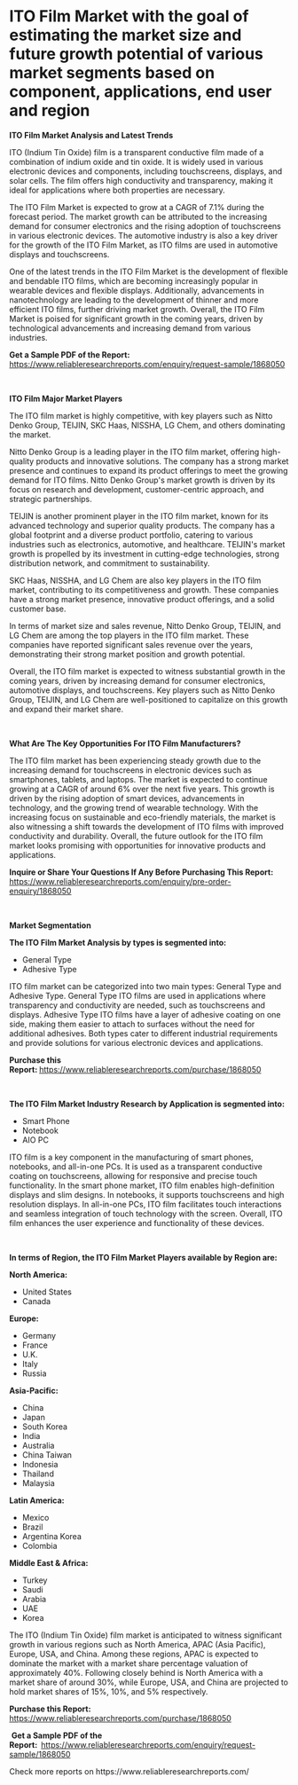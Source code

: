 <p><h1>ITO Film Market with the goal of estimating the market size and future growth potential of various market segments based on component, applications, end user and region</h1></p><p><strong>ITO Film Market Analysis and Latest Trends</strong></p>
<p><p>ITO (Indium Tin Oxide) film is a transparent conductive film made of a combination of indium oxide and tin oxide. It is widely used in various electronic devices and components, including touchscreens, displays, and solar cells. The film offers high conductivity and transparency, making it ideal for applications where both properties are necessary.</p><p>The ITO Film Market is expected to grow at a CAGR of 7.1% during the forecast period. The market growth can be attributed to the increasing demand for consumer electronics and the rising adoption of touchscreens in various electronic devices. The automotive industry is also a key driver for the growth of the ITO Film Market, as ITO films are used in automotive displays and touchscreens.</p><p>One of the latest trends in the ITO Film Market is the development of flexible and bendable ITO films, which are becoming increasingly popular in wearable devices and flexible displays. Additionally, advancements in nanotechnology are leading to the development of thinner and more efficient ITO films, further driving market growth. Overall, the ITO Film Market is poised for significant growth in the coming years, driven by technological advancements and increasing demand from various industries.</p></p>
<p><strong>Get a Sample PDF of the Report:&nbsp;</strong> <a href="https://www.reliableresearchreports.com/enquiry/request-sample/1868050">https://www.reliableresearchreports.com/enquiry/request-sample/1868050</a></p>
<p>&nbsp;</p>
<p><strong>ITO Film Major Market Players</strong></p>
<p><p>The ITO film market is highly competitive, with key players such as Nitto Denko Group, TEIJIN, SKC Haas, NISSHA, LG Chem, and others dominating the market. </p><p>Nitto Denko Group is a leading player in the ITO film market, offering high-quality products and innovative solutions. The company has a strong market presence and continues to expand its product offerings to meet the growing demand for ITO films. Nitto Denko Group's market growth is driven by its focus on research and development, customer-centric approach, and strategic partnerships.</p><p>TEIJIN is another prominent player in the ITO film market, known for its advanced technology and superior quality products. The company has a global footprint and a diverse product portfolio, catering to various industries such as electronics, automotive, and healthcare. TEIJIN's market growth is propelled by its investment in cutting-edge technologies, strong distribution network, and commitment to sustainability.</p><p>SKC Haas, NISSHA, and LG Chem are also key players in the ITO film market, contributing to its competitiveness and growth. These companies have a strong market presence, innovative product offerings, and a solid customer base.</p><p>In terms of market size and sales revenue, Nitto Denko Group, TEIJIN, and LG Chem are among the top players in the ITO film market. These companies have reported significant sales revenue over the years, demonstrating their strong market position and growth potential.</p><p>Overall, the ITO film market is expected to witness substantial growth in the coming years, driven by increasing demand for consumer electronics, automotive displays, and touchscreens. Key players such as Nitto Denko Group, TEIJIN, and LG Chem are well-positioned to capitalize on this growth and expand their market share.</p></p>
<p>&nbsp;</p>
<p><strong>What Are The Key Opportunities For ITO Film Manufacturers?</strong></p>
<p><p>The ITO film market has been experiencing steady growth due to the increasing demand for touchscreens in electronic devices such as smartphones, tablets, and laptops. The market is expected to continue growing at a CAGR of around 6% over the next five years. This growth is driven by the rising adoption of smart devices, advancements in technology, and the growing trend of wearable technology. With the increasing focus on sustainable and eco-friendly materials, the market is also witnessing a shift towards the development of ITO films with improved conductivity and durability. Overall, the future outlook for the ITO film market looks promising with opportunities for innovative products and applications.</p></p>
<p><strong>Inquire or Share Your Questions If Any Before Purchasing This Report:</strong> <a href="https://www.reliableresearchreports.com/enquiry/pre-order-enquiry/1868050">https://www.reliableresearchreports.com/enquiry/pre-order-enquiry/1868050</a></p>
<p>&nbsp;</p>
<p><strong>Market Segmentation</strong></p>
<p><strong>The ITO Film Market Analysis by types is segmented into:</strong></p>
<p><ul><li>General Type</li><li>Adhesive Type</li></ul></p>
<p><p>ITO film market can be categorized into two main types: General Type and Adhesive Type. General Type ITO films are used in applications where transparency and conductivity are needed, such as touchscreens and displays. Adhesive Type ITO films have a layer of adhesive coating on one side, making them easier to attach to surfaces without the need for additional adhesives. Both types cater to different industrial requirements and provide solutions for various electronic devices and applications.</p></p>
<p><strong>Purchase this Report:&nbsp;</strong><a href="https://www.reliableresearchreports.com/purchase/1868050">https://www.reliableresearchreports.com/purchase/1868050</a></p>
<p>&nbsp;</p>
<p><strong>The ITO Film Market Industry Research by Application is segmented into:</strong></p>
<p><ul><li>Smart Phone</li><li>Notebook</li><li>AIO PC</li></ul></p>
<p><p>ITO film is a key component in the manufacturing of smart phones, notebooks, and all-in-one PCs. It is used as a transparent conductive coating on touchscreens, allowing for responsive and precise touch functionality. In the smart phone market, ITO film enables high-definition displays and slim designs. In notebooks, it supports touchscreens and high resolution displays. In all-in-one PCs, ITO film facilitates touch interactions and seamless integration of touch technology with the screen. Overall, ITO film enhances the user experience and functionality of these devices.</p></p>
<p>&nbsp;</p>
<p><strong>In terms of Region, the ITO Film Market Players available by Region are:</strong></p>
<p>
    <p> <strong> North America: </strong>
        <ul>
            <li>United States</li>
            <li>Canada</li>
        </ul>
        </p> 
    <p> <strong> Europe: </strong>
        <ul>
            <li>Germany</li>
            <li>France</li>
            <li>U.K.</li>
            <li>Italy</li>
            <li>Russia</li>
        </ul>
        </p> 
    <p> <strong> Asia-Pacific: </strong>
        <ul>
            <li>China</li>
            <li>Japan</li>
            <li>South Korea</li>
            <li>India</li>
            <li>Australia</li>
            <li>China Taiwan</li>
            <li>Indonesia</li>
            <li>Thailand</li>
            <li>Malaysia</li>
        </ul>
        </p> 
    <p> <strong> Latin America: </strong>
        <ul>
            <li>Mexico</li>
            <li>Brazil</li>
            <li>Argentina Korea</li>
            <li>Colombia</li>
        </ul>
        </p> 
    <p> <strong> Middle East & Africa: </strong>
        <ul>
            <li>Turkey</li>
            <li>Saudi</li>
            <li>Arabia</li>
            <li>UAE</li>
            <li>Korea</li>
        </ul>
    </p>
    </p>
<p><p>The ITO (Indium Tin Oxide) film market is anticipated to witness significant growth in various regions such as North America, APAC (Asia Pacific), Europe, USA, and China. Among these regions, APAC is expected to dominate the market with a market share percentage valuation of approximately 40%. Following closely behind is North America with a market share of around 30%, while Europe, USA, and China are projected to hold market shares of 15%, 10%, and 5% respectively.</p></p>
<p><strong>Purchase this Report: </strong><a href="https://www.reliableresearchreports.com/purchase/1868050">https://www.reliableresearchreports.com/purchase/1868050</a></p>
<p>&nbsp;<strong>Get a Sample PDF of the Report:&nbsp;&nbsp;</strong><a href="https://www.reliableresearchreports.com/enquiry/request-sample/1868050">https://www.reliableresearchreports.com/enquiry/request-sample/1868050</a></p>
<p><strong></strong></p>
<p>Check more reports on https://www.reliableresearchreports.com/</p>